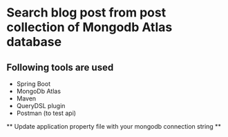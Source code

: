 # Search blog post from post collection of Mongodb Atlas database

## Following tools are used

- Spring Boot 
- MongoDb Atlas
- Maven
- QueryDSL plugin
- Postman (to test api)

** Update application property file with your mongodb connection string **